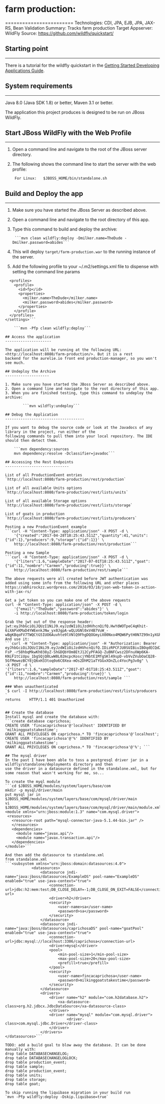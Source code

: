 # farm production:
========================
Technologies: CDI, JPA, EJB, JPA, JAX-RS, Bean Validation
Summary: Tracks farm production
Target Appserver: WildFly
Source: <https://github.com/wildfly/quickstart/>

## Starting point
-----------

There is a tutorial for the wildfly quickstart in the [Getting Started Developing Applications Guide](https://github.com/wildfly/quickstart/guide/production/).

## System requirements
-------------------

Java 8.0 (Java SDK 1.8) or better, Maven 3.1 or better.

The application this project produces is designed to be run on JBoss WildFly.


## Start JBoss WildFly with the Web Profile
-------------------------

1. Open a command line and navigate to the root of the JBoss server directory.
2. The following shows the command line to start the server with the web profile:

        For Linux:   $JBOSS_HOME/bin/standalone.sh

 
## Build and Deploy the app
-------------------------

1. Make sure you have started the JBoss Server as described above.
2. Open a command line and navigate to the root directory of this app.
3. Type this command to build and deploy the archive:

        ```mvn clean wildfly:deploy -Dmilker.name=TheDude -Dmilker.password=abides```

4. This will deploy `target/farm-production.war` to the running instance of the server.
5. Add the following profile to your ~/.m2/settings.xml file to dispense with setting the command line params
```<settings>
  <profiles>
    <profile>
      <id>fp</id>
      <properties>
        <milker.name>TheDude</milker.name>
        <milker.password>abides</milker.password>
      </properties>
    </profile>
  </profiles>
</settings>```

    ```mvn -Pfp clean wildfly:deploy```

## Access the application
---------------------

The application will be running at the following URL: <http://localhost:8080/farm-production/>. But it is a rest
backend for the aurelie.io front end production-manager, so you won't see much.

## Undeploy the Archive
--------------------

1. Make sure you have started the JBoss Server as described above.
2. Open a command line and navigate to the root directory of this app.
3. When you are finished testing, type this command to undeploy the archive:

        ```mvn wildfly:undeploy```

## Debug the Application
------------------------------------

If you want to debug the source code or look at the Javadocs of any library in the project, run either of the
following commands to pull them into your local repository. The IDE should then detect them.

    ```mvn dependency:sources
    mvn dependency:resolve -Dclassifier=javadoc```

## Accessing the Rest Endpoints
-----------------------------

List of all ProductionEvent entries
`http://localhost:8080/farm-production/rest/production`

List of all available Units options
`http://localhost:8080/farm-production/rest/lists/units`

List of all available Storage options
`http://localhost:8080/farm-production/rest/lists/storage`

List of goats in production
`http://localhost:8080/farm-production/rest/lists/producers`

Posting a new ProductionEvent example
```curl -H "Content-Type: application/json" -X POST -d \
    '{"created":"2017-04-28T18:25:43.511Z","quantity":41,"units":{"id":1},"producers":9,"storage":{"id":1}}' \
    http://localhost:8080/farm-production/rest/production```

Posting a new Sample
```curl -H "Content-Type: application/json" -X POST -d \
    '{"liters":1.6,"sampleDate":"2017-07-01T18:25:43.511Z","goat":{"id":11,"nombre":"Carmen","producing":true}}' \
    http://localhost:8080/farm-production/rest/sample```

The above requests were all created before JWT authentication was added using some info from the following URL and other places
https://abhirockzz.wordpress.com/2016/03/18/json-web-token-in-action-with-jax-rs/

Get a jwt token so you can make one of the above requests
curl -H "Content-Type: application/json" -X POST -d \
    '{"email":"TheDude","password":"abides"}' \
    -i http://localhost:8080/farm-production/token/login

Grab the jwt out of the response header:
jwt:eyJhbGciOiJQUzI1NiJ9.eyJzdWIiOiJzdHVhcnQifQ.HwYdWOTpeC4qKhit-6iXAPxKMaD4YWEenkJNw_yx0JgpA-wQLUGNl0xV4B7VuW_-wBgKBqoFV7TWQCtG5IUO6Auvhte9lVNlQ9FhgDQOGmyiX00Nxo4MQW6PytH0N7Z99n1yXGhrBtypW4nb_PtW0RZtXqwRIsMvhm24jRWGSrYHru4Th_vEaxqG6U_ZQJcWgKC8QoT3cvmLn0w8Er4MrFVoavWkf4X1OAN6Xm5OYHE1QwxcAZ00T_oSaqmT0TxqaLO_hWTRt9Tr7lPciqk4UjWdHDWxlaj4DC7LA_GmTrG3vkZNgQzqSoPaSjDldFVI31QYlk5GcMuM1DfWf4aUbA
And use it:
```curl -H "Content-Type: application/json" -H "Authorization: Bearer eyJhbGciOiJQUzI1NiJ9.eyJzdWIiOiJzdHVhcnQifQ.IDizRPCFJU0SUIBiuIBOqdECQd2YU8IXC8sHN2VTzYrulgzBw2VoQYQvo2naDYqC0DK8cJqI5V37lqmlS2sfb0RR02DkR9WTTd4m3Vl_oHnN8djQMV4YKM7WnYzWvqgNxS0llzvDuieztr1z-FsP_-r58hbqMkwKh038yZ-ShGDQbYOm8EtJ12CyPFAGQ-ZuBNFCwsz2DFnuXWp6KA-KNiF1tCiUpu_1bgSQjQ0LwW8L02mcpcKoscjYNbtE1MfgSKl49spD-vbVvZVubOaCQ28-5GfMewezBCY8jQ6xH33toq0o6C0Xea-mOs2DhM21aTYGGxXOnZLc4YocPg3v0g" \
-X POST -d \
'{"liters":1.6,"sampleDate":"2017-07-01T18:25:43.511Z","goat":{"id":11,"nombre":"Carmen","producing":true}}' \
    http://localhost:8080/farm-production/rest/sample ```

### When unauthenticated
`$ curl -I http://localhost:8080/farm-production/rest/lists/producers `
returns    HTTP/1.1 401 Unauthorized


## Create the database
Install mysql and create the database with:
```create database caprichosa;
CREATE USER 'fincacaprichosa'@'localhost' IDENTIFIED BY 'milkinggoatstakestime';
GRANT ALL PRIVILEGES ON caprichosa.* TO 'fincacaprichosa'@'localhost';
CREATE USER 'fincacaprichosa'@'%' IDENTIFIED BY 'milkinggoatstakestime';
GRANT ALL PRIVILEGES ON caprichosa.* TO 'fincacaprichosa'@'%'; ```

## The mysql driver
In the past I have been able to toss a postgresql driver jar in a wildfly/standalone/deployments directory and then
use the driver in a datasource defined in the standalone.xml, but for some reason that wasn't working for me, so...

To create the myql module
```cd $JBOSS_HOME/modules/system/layers/base/com
mkdir -p mysql/driver/main
put mysql jar in $JBOSS_HOME/modules/system/layers/base/com/mysql/driver/main
vi $JBOSS_HOME/modules/system/layers/base/com/mysql/driver/main/module.xml
<module xmlns="urn:jboss:module:1.3" name="com.mysql.driver">
 <resources>
   <resource-root path="mysql-connector-java-5.1.44-bin.jar" />
   </resources>
   <dependencies>
     <module name="javax.api"/>
     <module name="javax.transaction.api"/>
   </dependencies>
</module>```

And then add the datasource to standalone.xml
from standalone.xml
```<subsystem xmlns="urn:jboss:domain:datasources:4.0">
            <datasources>
                <datasource jndi-name="java:jboss/datasources/ExampleDS" pool-name="ExampleDS" enabled="true" use-java-context="true">
                    <connection-url>jdbc:h2:mem:test;DB_CLOSE_DELAY=-1;DB_CLOSE_ON_EXIT=FALSE</connection-url>
                    <driver>h2</driver>
                    <security>
                        <user-name>sa</user-name>
                        <password>sa</password>
                    </security>
                </datasource>
                <datasource jndi-name="java:jboss/datasources/caprichosaDS" pool-name="goatPool" enabled="true" use-java-context="true">
                    <connection-url>jdbc:mysql://localhost:3306/caprichosa</connection-url>
                    <driver>mysql</driver>
                    <pool>
                        <min-pool-size>1</min-pool-size>
                        <max-pool-size>20</max-pool-size>
                        <prefill>true</prefill>
                    </pool>
                    <security>
                        <user-name>fincacaprichosa</user-name>
                        <password>milkinggoatstakestime</password>
                    </security>
                </datasource>
                <drivers>
                    <driver name="h2" module="com.h2database.h2">
                        <xa-datasource-class>org.h2.jdbcx.JdbcDataSource</xa-datasource-class>
                    </driver>
                    <driver name="mysql" module="com.mysql.driver">
                            <driver-class>com.mysql.jdbc.Driver</driver-class>
                    </driver>
                </drivers>
</datasources>```

TODO: add a build goal to blow away the database. It can be done manually with:
drop table DATABASECHANGELOG;
drop table DATABASECHANGELOGLOCK;
drop table production_event;
drop table sample;
drop table production_event;
drop table units;
drop table storage;
drop table goat;

To skip running the liquibase migration in your build run
`mvn -Pfp wildfly:deploy -Dskip.liquibase=true`